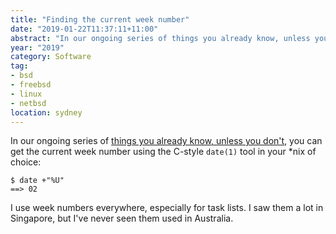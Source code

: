 ```yaml
---
title: "Finding the current week number"
date: "2019-01-22T11:37:11+11:00"
abstract: "In our ongoing series of things you already know, unless you don’t"
year: "2019"
category: Software
tag:
- bsd
- freebsd
- linux
- netbsd
location: sydney
---
```

In our ongoing series of [things you already know, unless you don't], you can get the current week number using the C-style `date(1)` tool in your \*nix of choice:

    $ date +"%U"
    ==> 02

I use week numbers everywhere, especially for task lists. I saw them a lot in Singapore, but I've never seen them used in Australia.

[things you already know, unless you don't]: https://rubenerd.com/tag/things-you-already-know-unless-you-dont/

